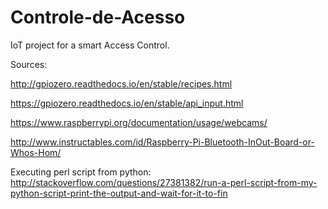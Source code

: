 # Controle-de-Acesso

IoT project for a smart Access Control.

Sources: 

http://gpiozero.readthedocs.io/en/stable/recipes.html

https://gpiozero.readthedocs.io/en/stable/api_input.html

https://www.raspberrypi.org/documentation/usage/webcams/

http://www.instructables.com/id/Raspberry-Pi-Bluetooth-InOut-Board-or-Whos-Hom/

Executing perl script from python: http://stackoverflow.com/questions/27381382/run-a-perl-script-from-my-python-script-print-the-output-and-wait-for-it-to-fin
